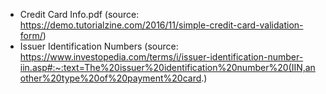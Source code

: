 * Credit Card Info.pdf (source: https://demo.tutorialzine.com/2016/11/simple-credit-card-validation-form/)
* Issuer Identification Numbers (source: https://www.investopedia.com/terms/i/issuer-identification-number-iin.asp#:~:text=The%20issuer%20identification%20number%20(IIN,another%20type%20of%20payment%20card.)